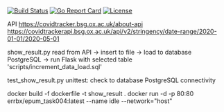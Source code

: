 [![Build Status](https://github.com/cloud-bulldozer/kube-burner/workflows/Go/badge.svg?branch=master)](https://github.com/cloud-bulldozer/kube-burner/actions?query=workflow%3AGo)
[![Go Report Card](https://goreportcard.com/badge/github.com/cloud-bulldozer/kube-burner)](https://goreportcard.com/report/github.com/cloud-bulldozer/kube-burner)
[![License](https://img.shields.io/badge/License-Apache%202.0-blue.svg)](https://opensource.org/licenses/Apache-2.0)

API https://covidtracker.bsg.ox.ac.uk/about-api 
    https://covidtrackerapi.bsg.ox.ac.uk/api/v2/stringency/date-range/2020-01-01/2020-05-01

show_result.py
read from API -> insert to file -> load to database PostgreSQL -> run Flask with selected table 'scripts/increment_data_load.sql'

test_show_result.py
unittest: check to database PostgreSQL connectivity

docker build -f dockerfile -t show_result .
docker run -d -p 80:80 errbx/epum_task004:latest --name idle --network="host"